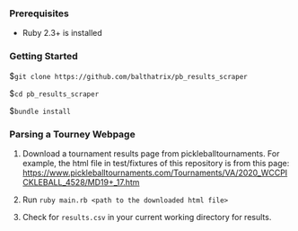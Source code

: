 ### Prerequisites
- Ruby 2.3+ is installed

### Getting Started
$`git clone https://github.com/balthatrix/pb_results_scraper`

$`cd pb_results_scraper`

$`bundle install`

### Parsing a Tourney Webpage
1. Download a tournament results page from pickleballtournaments. For example, the html file in test/fixtures of this repository is from this page: https://www.pickleballtournaments.com/Tournaments/VA/2020_WCCPICKLEBALL_4528/MD19+_17.htm

2. Run `ruby main.rb <path to the downloaded html file>`

3. Check for `results.csv` in your current working directory for results.

